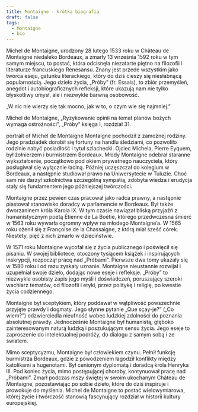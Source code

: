 ```yaml
---
title: Montaigne - krótka biografia
draft: false
tags:
  - Montaigne
  - bio
---
```

Michel de Montaigne, urodzony 28 lutego 1533 roku w Château de Montaigne niedaleko Bordeaux, a zmarły 13 września 1592 roku w tym samym miejscu, to postać, która odcisnęła niezatarte piętno na filozofii i literaturze francuskiego Renesansu. Znany jest przede wszystkim jako twórca eseju, gatunku literackiego, który do dziś cieszy się niesłabnącą popularnością. Jego dzieło życia, „Próby” (fr. Essais), to zbiór przemyśleń, anegdot i autobiograficznych refleksji, które ukazują nam nie tylko błyskotliwy umysł, ale i niezwykle barwną osobowość.

„W nic nie wierzy się tak mocno, jak w to, o czym wie się najmniej.”

Michel de Montaigne, „Ryzykowanie opinii na temat planów bożych wymaga ostrożności”, „Próby” księga I, rozdział 31.

portrait of Michel de Montaigne
Montaigne pochodził z zamożnej rodziny. Jego pradziadek dorobił się fortuny na handlu śledziami, co pozwoliło rodzinie nabyć posiadłość i tytuł szlachecki. Ojciec Michela, Pierre Eyquem, był żołnierzem i burmistrzem Bordeaux. Młody Montaigne odebrał staranne wykształcenie, początkowo pod okiem prywatnego nauczyciela, który posługiwał się wyłącznie łaciną. Później uczęszczał do kolegium w Bordeaux, a następnie studiował prawo na Uniwersytecie w Tuluzie. Choć sam nie darzył szkolnictwa szczególną sympatią, zdobyta wiedza i erudycja stały się fundamentem jego późniejszej twórczości.

Montaigne przez pewien czas pracował jako radca prawny, a następnie piastował stanowisko doradcy w parlamencie w Bordeaux. Był także dworzaninem króla Karola IX. W tym czasie nawiązał bliską przyjaźń z humanistycznym poetą Étienne de La Boétie, którego przedwczesna śmierć w 1563 roku wywarła ogromny wpływ na młodego Montaigne’a. W 1565 roku ożenił się z Françoise de la Chassaigne, z którą miał sześć córek. Niestety, pięć z nich zmarło w dzieciństwie.

W 1571 roku Montaigne wycofał się z życia publicznego i poświęcił się pisaniu. W swojej bibliotece, otoczony tysiącem książek i inspirujących inskrypcji, rozpoczął pracę nad „Próbami”. Pierwsze dwa tomy ukazały się w 1580 roku i od razu zyskały uznanie. Montaigne nieustannie rozwijał i uzupełniał swoje dzieło, dodając nowe eseje i refleksje. „Próby” to niezwykle osobisty zapis jego myśli i doświadczeń, poruszający szeroki wachlarz tematów, od filozofii i etyki, przez politykę i religię, po kwestie życia codziennego.

Montaigne był sceptykiem, który poddawał w wątpliwość powszechnie przyjęte prawdy i dogmaty. Jego słynne pytanie „Que sçay-je?” („Co wiem?”) odzwierciedla nieufność wobec ludzkiej zdolności do poznania absolutnej prawdy. Jednocześnie Montaigne był humanistą, głęboko zainteresowanym naturą ludzką i poszukującym sensu życia. Jego eseje to zaproszenie do intelektualnej podróży, do dialogu z samym sobą i ze światem.

Mimo sceptycyzmu, Montaigne był człowiekiem czynu. Pełnił funkcję burmistrza Bordeaux, gdzie z powodzeniem łagodził konflikty między katolikami a hugenotami. Był cenionym dyplomatą i doradcą króla Henryka III. Pod koniec życia, mimo postępującej choroby, kontynuował pracę nad „Próbami”. Zmarł podczas mszy świętej w swoim ukochanym Château de Montaigne, pozostawiając po sobie dzieło, które do dziś inspiruje i prowokuje do myślenia. Michel de Montaigne to postać wielowymiarowa, której życie i twórczość stanowią fascynujący rozdział w historii kultury europejskiej.


